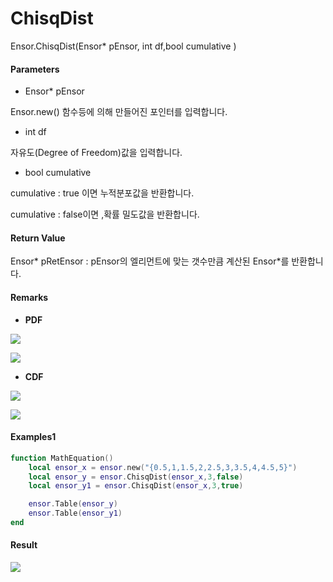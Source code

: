 # ChisqDist

Ensor.ChisqDist\(Ensor\* pEnsor, int df,bool cumulative \)

#### Parameters

* Ensor\* pEnsor

Ensor.new\(\) 함수등에 의해 만들어진 포인터를 입력합니다.

* int df

자유도\(Degree of Freedom\)값을 입력합니다.

* bool cumulative 

cumulative  : true 이면 누적분포값을 반환합니다.

cumulative  : false이면 ,확률 밀도값을 반환합니다.

#### Return Value

Ensor\* pRetEnsor : pEnsor의 엘리먼트에 맞는 갯수만큼 계산된 Ensor\*를 반환합니다.

#### Remarks

* **PDF**

![](/StatisticsAPI/ChisqDistFunc1.png)

![](/StatisticsAPI/ChisqDistPdfGraph.png)

* **CDF**

![](/StatisticsAPI/ChisqDistFunc2.png)

![](/StatisticsAPI/ChisqDistCdfGraph.png)

#### Examples1

```lua
function MathEquation()
    local ensor_x = ensor.new("{0.5,1,1.5,2,2.5,3,3.5,4,4.5,5}")
    local ensor_y = ensor.ChisqDist(ensor_x,3,false)
    local ensor_y1 = ensor.ChisqDist(ensor_x,3,true)

    ensor.Table(ensor_y)
    ensor.Table(ensor_y1)
end
```

#### Result

![](/StatisticsAPI/ChisqDistResultTable.png)

